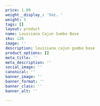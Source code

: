 ```yaml
---
price: 1.89
weight__display_: '5oz. '
weight: 5
tags: []
layout: product
name: Louisiana Cajun Gumbo Base
sku: 126
image: ''
description: louisiana cajun gumbo base
product_options: []
meta_title: ''
meta_description: ''
social_image: ''
canonical: ''
banner_image: ''
banner_format: ''
banner_class: ''
banner_alt: ''

---
```

